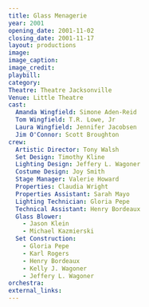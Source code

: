 ```yaml
---
title: Glass Menagerie
year: 2001
opening_date: 2001-11-02
closing_date: 2001-11-17
layout: productions
image:
image_caption:
image_credit:
playbill:
category:
Theatre: Theatre Jacksonville
Venue: Little Theatre
cast:
  Amanda Wingfield: Simone Aden-Reid
  Tom Wingfield: T.R. Lowe, Jr
  Laura Wingfield: Jennifer Jacobsen
  Jim O'Connor: Scott Broughton
crew:
  Artistic Director: Tony Walsh
  Set Design: Timothy Kline
  Lighting Design: Jeffery L. Wagoner
  Costume Design: Joy Smith
  Stage Manager: Valerie Howard
  Properties: Claudia Wright
  Properties Assistant: Sarah Mayo
  Lighting Technician: Gloria Pepe
  Technical Assistant: Henry Bordeaux
  Glass Blower:
    - Jason Klein
    - Michael Kazmierski
  Set Construction:
    - Gloria Pepe
    - Karl Rogers
    - Henry Bordeaux
    - Kelly J. Wagoner
    - Jeffery L. Wagoner
orchestra:
external_links:
---
```

